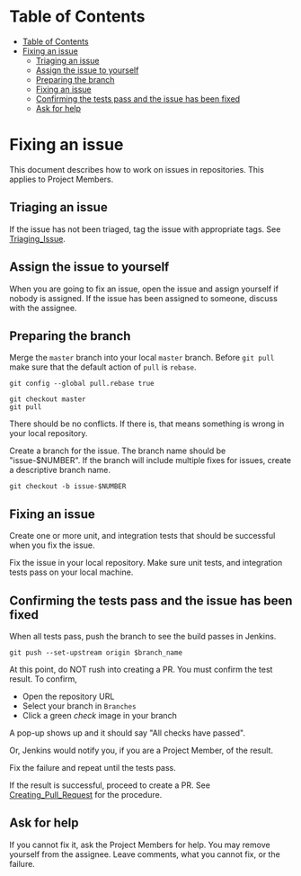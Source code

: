 Table of Contents
=================

  * [Table of Contents](#table-of-contents)
  * [Fixing an issue](#fixing-an-issue)
    * [Triaging an issue](#triaging-an-issue)
    * [Assign the issue to yourself](#assign-the-issue-to-yourself)
    * [Preparing the branch](#preparing-the-branch)
    * [Fixing an issue](#fixing-an-issue-1)
    * [Confirming the tests pass and the issue has been fixed](#confirming-the-tests-pass-and-the-issue-has-been-fixed)
    * [Ask for help](#ask-for-help)

# Fixing an issue

This document describes how to work on issues in repositories. This applies to
Project Members.

## Triaging an issue

If the issue has not been triaged, tag the issue with appropriate tags. See
[Triaging_Issue](../Triaging_Issue).

## Assign the issue to yourself

When you are going to fix an issue, open the issue and assign yourself if
nobody is assigned. If the issue has been assigned to someone, discuss with the
assignee.

## Preparing the branch

Merge the `master` branch into your local `master` branch. Before `git pull`
make sure that the default action of `pull` is `rebase`.

```
git config --global pull.rebase true
```

```
git checkout master
git pull
```
There should be no conflicts. If there is, that means something is wrong in
your local repository.

Create a branch for the issue. The branch name should be "issue-$NUMBER". If
the branch will include multiple fixes for issues, create a descriptive branch
name.

```
git checkout -b issue-$NUMBER
```

## Fixing an issue

Create one or more unit, and integration tests that should be successful when
you fix the issue.

Fix the issue in your local repository. Make sure unit tests, and integration
tests pass on your local machine.

## Confirming the tests pass and the issue has been fixed

When all tests pass, push the branch to see the build passes in Jenkins.

```
git push --set-upstream origin $branch_name
```

At this point, do NOT rush into creating a PR. You must confirm the test
result. To confirm,

* Open the repository URL
* Select your branch in `Branches`
* Click a green _check_ image in your branch

A pop-up shows up and it should say "All checks have passed".

Or, Jenkins would notify you, if you are a Project Member, of the result.

Fix the failure and repeat until the tests pass.

If the result is successful, proceed to create a PR. See
[Creating_Pull_Request](../Creating_Pull_Request) for the procedure.

## Ask for help

If you cannot fix it, ask the Project Members for help. You may remove yourself
from the assignee. Leave comments, what you cannot fix, or the failure.
